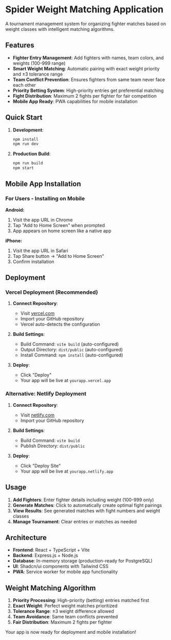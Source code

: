 # Spider Weight Matching Application

A tournament management system for organizing fighter matches based on weight classes with intelligent matching algorithms.

## Features

- **Fighter Entry Management**: Add fighters with names, team colors, and weights (100-999 range)
- **Smart Weight Matching**: Automatic pairing with exact weight priority and ±3 tolerance range
- **Team Conflict Prevention**: Ensures fighters from same team never face each other
- **Priority Betting System**: High-priority entries get preferential matching
- **Fight Distribution**: Maximum 2 fights per fighter for fair competition
- **Mobile App Ready**: PWA capabilities for mobile installation

## Quick Start

1. **Development**:
   ```bash
   npm install
   npm run dev
   ```

2. **Production Build**:
   ```bash
   npm run build
   npm start
   ```

## Mobile App Installation

### For Users - Installing on Mobile

**Android:**
1. Visit the app URL in Chrome
2. Tap "Add to Home Screen" when prompted
3. App appears on home screen like a native app

**iPhone:**
1. Visit the app URL in Safari
2. Tap Share button → "Add to Home Screen"
3. Confirm installation

## Deployment

### Vercel Deployment (Recommended)

1. **Connect Repository**:
   - Visit [vercel.com](https://vercel.com)
   - Import your GitHub repository
   - Vercel auto-detects the configuration

2. **Build Settings**:
   - Build Command: `vite build` (auto-configured)
   - Output Directory: `dist/public` (auto-configured)
   - Install Command: `npm install` (auto-configured)

3. **Deploy**:
   - Click "Deploy"
   - Your app will be live at `yourapp.vercel.app`

### Alternative: Netlify Deployment

1. **Connect Repository**:
   - Visit [netlify.com](https://netlify.com)
   - Import your GitHub repository

2. **Build Settings**:
   - Build Command: `vite build`
   - Publish Directory: `dist/public`

3. **Deploy**:
   - Click "Deploy Site"
   - Your app will be live at `yourapp.netlify.app`

## Usage

1. **Add Fighters**: Enter fighter details including weight (100-999 only)
2. **Generate Matches**: Click to automatically create optimal fight pairings
3. **View Results**: See generated matches with fight numbers and weight classes
4. **Manage Tournament**: Clear entries or matches as needed

## Architecture

- **Frontend**: React + TypeScript + Vite
- **Backend**: Express.js + Node.js
- **Database**: In-memory storage (production-ready for PostgreSQL)
- **UI**: Shadcn/ui components with Tailwind CSS
- **PWA**: Service worker for mobile app functionality

## Weight Matching Algorithm

1. **Priority Processing**: High-priority (betting) entries matched first
2. **Exact Weight**: Perfect weight matches prioritized
3. **Tolerance Range**: ±3 weight difference allowed
4. **Team Avoidance**: Same team conflicts prevented
5. **Fair Distribution**: Maximum 2 fights per fighter

Your app is now ready for deployment and mobile installation!